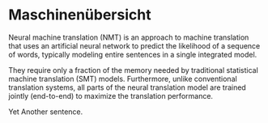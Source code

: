 # Maschinenübersicht

Neural machine translation (NMT) is an approach to machine translation that uses
an artificial neural network to predict the likelihood of a sequence of words,
typically modeling entire sentences in a single integrated model.

They require only a fraction of the memory needed by traditional statistical
machine translation (SMT) models. Furthermore, unlike conventional translation
systems, all parts of the neural translation model are trained jointly
(end-to-end) to maximize the translation performance.

Yet Another sentence.
